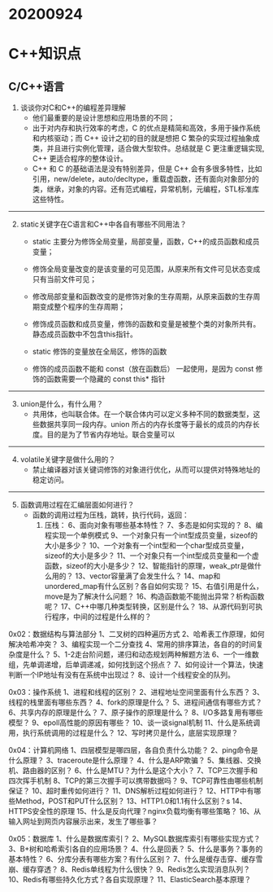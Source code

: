# 20200924
# C++知识点
## C/C++语言
1. 谈谈你对C和C++的编程差异理解
	+ 他们最重要的是设计思想和应用场景的不同；
	+ 出于对内存和执行效率的考虑，C 的优点是精简和高效，多用于操作系统和内核驱动；而 C++ 设计之初的目的就是想把 C 繁杂的实现过程抽象成类，并且进行实例化管理，适合做大型软件。总结就是 C 更注重逻辑实现, C++ 更适合程序的整体设计。
	+ C++ 和 C 的基础语法是没有特别差异，但是 C++ 会有多很多特性，比如引用，new/delete，auto/decltype，重载虚函数，还有面向对象部分的类，继承，对象的内容。还有范式编程，异常机制，元编程，STL标准库这些特性。

---

2. static关键字在C语言和C++中各自有哪些不同用法？
	+ static 主要分为修饰全局变量，局部变量，函数，C++的成员函数和成员变量；
	+ 修饰全局变量改变的是该变量的可见范围，从原来所有文件可见状态变成只有当前文件可见；
	+ 修改局部变量和函数改变的是修饰对象的生存周期，从原来函数的生存周期变成整个程序的生存周期；
	+ 修饰成员函数和成员变量，修饰的函数和变量是被整个类的对象所共有。静态成员函数中不包含this指针。

	+ static 修饰的变量放在全局区，修饰的函数
	+ 修饰的成员函数不能和 const（放在函数后） 一起使用，是因为 const 修饰的函数需要一个隐藏的 const this* 指针

---

3. union是什么，有什么用？
	+ 共用体，也叫联合体。在一个联合体内可以定义多种不同的数据类型，这些数据共享同一段内存。union 所占的内存长度等于最长的成员的内存长度。目的是为了节省内存地址。联合变量可以

---

4. volatile关键字是做什么用的？
	+ 禁止编译器对该关键词修饰的对象进行优化，从而可以提供对特殊地址的稳定访问。

---

5. 函数调用过程在汇编层面如何进行？
	+ 函数的调用过程为压栈，跳转，执行代码，返回：
		1. 压栈：
6、面向对象有哪些基本特性？
7、多态是如何实现的？
8、编程实现一个单例模式
9、一个对象只有一个int型成员变量，sizeof的大小是多少？
10、一个对象有一个int型和一个char型成员变量，sizeof的大小是多少？
11、一个对象只有一个int型成员变量和一个虚函数，sizeof的大小是多少？
12、智能指针的原理，weak_ptr是做什么用的？
13、vector容量满了会发生什么？
14、map和unordered_map有什么区别？各自如何实现？
15、右值引用是什么，move是为了解决什么问题？
16、构造函数能不能抛出异常？析构函数呢？
17、C++中哪几种类型转换，区别是什么？
18、从源代码到可执行程序，中间的过程是什么样的？

0x02：数据结构与算法部分
1、二叉树的四种遍历方式
2、哈希表工作原理，如何解决哈希冲突？
3、编程实现一个二分查找
4、常用的排序算法，各自的的时间复杂度是什么？
5、1-2走台阶问题，递归和动态规划两种解题方法
6、一个一维数组，先单调递增，后单调递减，如何找到这个拐点？
7、如何设计一个算法，快速判断一个IP地址有没有在系统中出现过？
8、设计一个线程安全的队列。

0x03：操作系统
1、进程和线程的区别？
2、进程地址空间里面有什么东西？
3、线程的栈里面有哪些东西？
4、fork的原理是什么？
5、进程间通信有哪些方式？
6、共享内存的原理是什么？
7、原子操作的原理是什么？
8、I/O多路复用有哪些模型？
9、epoll高性能的原因有哪些？
10、谈一谈signal机制
11、什么是系统调用，执行系统调用的过程是什么？
12、写时拷贝是什么，底层实现原理？

0x04：计算机网络
1、四层模型是哪四层，各自负责什么功能？
2、ping命令是什么原理？
3、traceroute是什么原理？
4、什么是ARP欺骗？
5、集线器、交换机、路由器的区别？
6、什么是MTU？为什么是这个大小？
7、TCP三次握手和四次挥手机制
8、TCP的第三次握手可以携带数据吗？
9、TCP可靠性由哪些机制保证？
10、超时重传如何进行？
11、DNS解析过程如何进行？
12、HTTP中有哪些Method，POST和PUT什么区别？
13、HTTP1.0和1.1有什么区别？s
14、HTTPS安全性的原理
15、什么是反向代理？nginx负载均衡有哪些策略？
16、从输入网址到网页内容展示出来，发生了哪些事？

0x05：数据库
1、什么是数据库索引？
2、MySQL数据库索引有哪些实现方式？
3、B+树和哈希索引各自的应用场景？
4、什么是回表？
5、什么是事务？事务的基本特性？
6、分库分表有哪些方案？有什么区别？
7、什么是缓存击穿、缓存雪崩、缓存穿透？
8、Redis单线程为什么很快？
9、Redis怎么实现消息队列？
10、Redis有哪些持久化方式？各自实现原理？
11、ElasticSearch基本原理？